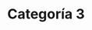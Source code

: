 ---
slug: categoria-3
title: Categoría 3
summary: null # string
image: null # string

category:
- categoria-2
- categoria-1
- categoria-0

toc: false
draft: false
noindex: true
translationKey: categoria-3
seo: null # string
description: null # string
---
